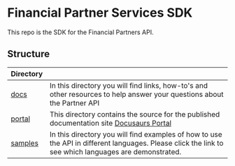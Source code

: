 # Financial Partner Services SDK
This repo is the SDK for the Financial Partners API.

## Structure

| Directory                      |                                                                                                                                                      |
|--------------------------------|------------------------------------------------------------------------------------------------------------------------------------------------------|
| [docs](./docs/README.md)       | In this directory you will find links, how-to's and other resources to help answer your questions about the Partner API                              |
| [portal](./portal/README.md) | This directory contains the source for the published documentation site [Docusaurs Portal](https://fps-sdk-portal.web.app)                                                                               |
| [samples](./samples/README.md) | In this directory you will find examples of how to use the API in different languages.  Please click the link to see which languages are demonstrated. |
